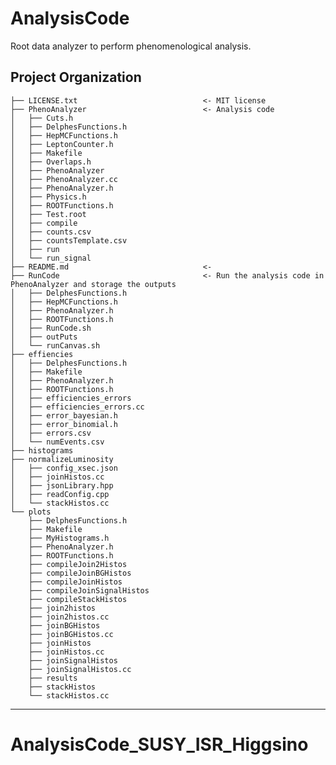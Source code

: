 # AnalysisCode
Root data analyzer to perform phenomenological analysis.  

Project Organization
--------

    ├── LICENSE.txt                            <- MIT license 
    ├── PhenoAnalyzer                          <- Analysis code
    │   ├── Cuts.h
    │   ├── DelphesFunctions.h
    │   ├── HepMCFunctions.h
    │   ├── LeptonCounter.h
    │   ├── Makefile
    │   ├── Overlaps.h
    │   ├── PhenoAnalyzer
    │   ├── PhenoAnalyzer.cc
    │   ├── PhenoAnalyzer.h
    │   ├── Physics.h
    │   ├── ROOTFunctions.h
    │   ├── Test.root
    │   ├── compile
    │   ├── counts.csv
    │   ├── countsTemplate.csv
    │   ├── run
    │   └── run_signal
    ├── README.md                              <- 
    ├── RunCode                                <- Run the analysis code in PhenoAnalyzer and storage the outputs
    │   ├── DelphesFunctions.h         
    │   ├── HepMCFunctions.h
    │   ├── PhenoAnalyzer.h
    │   ├── ROOTFunctions.h
    │   ├── RunCode.sh
    │   ├── outPuts
    │   └── runCanvas.sh
    ├── effiencies
    │   ├── DelphesFunctions.h
    │   ├── Makefile
    │   ├── PhenoAnalyzer.h
    │   ├── ROOTFunctions.h
    │   ├── efficiencies_errors
    │   ├── efficiencies_errors.cc
    │   ├── error_bayesian.h
    │   ├── error_binomial.h
    │   ├── errors.csv
    │   └── numEvents.csv
    ├── histograms
    ├── normalizeLuminosity
    │   ├── config_xsec.json
    │   ├── joinHistos.cc
    │   ├── jsonLibrary.hpp
    │   ├── readConfig.cpp
    │   └── stackHistos.cc
    └── plots
        ├── DelphesFunctions.h
        ├── Makefile
        ├── MyHistograms.h
        ├── PhenoAnalyzer.h
        ├── ROOTFunctions.h
        ├── compileJoin2Histos
        ├── compileJoinBGHistos
        ├── compileJoinHistos
        ├── compileJoinSignalHistos
        ├── compileStackHistos
        ├── join2histos
        ├── join2histos.cc
        ├── joinBGHistos
        ├── joinBGHistos.cc
        ├── joinHistos
        ├── joinHistos.cc
        ├── joinSignalHistos
        ├── joinSignalHistos.cc
        ├── results
        ├── stackHistos
        └── stackHistos.cc
    
    
--------
# AnalysisCode_SUSY_ISR_Higgsino
